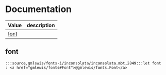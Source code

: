 # Documentation
|Value|description|
|---|---|
|[font](#font)||

## font

```moonbit
:::source,gmlewis/fonts-i/inconsolata/inconsolata.mbt,2849:::let font : <a href="gmlewis/fonts#Font">@gmlewis/fonts.Font</a>
```

